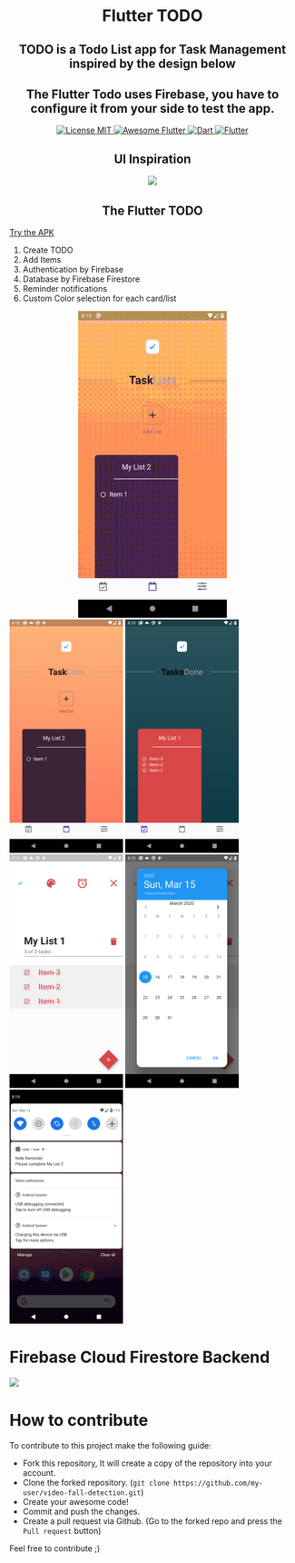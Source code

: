<h1 align="center">Flutter TODO</h1>

<h2 align="center">
 TODO is a Todo List app for Task Management inspired by the design below
</h2>

<h2 align="center">
 The Flutter Todo uses Firebase, you have to configure it from your side to test the app.
</h2>


<div align="center">
  <a href="https://opensource.org/licenses/MIT">
    <img src="https://img.shields.io/badge/license-MIT-blue.svg?longCache=true&style=for-the-badge" alt="License MIT" />
  </a>
  <a href="https://github.com/Solido/awesome-flutter">
     <img src="https://img.shields.io/badge/awesome-%F0%9F%95%B6-purple.svg?longCache=true&style=for-the-badge" alt="Awesome Flutter" />
  </a>
  <a href="https://www.dartlang.org/">
     <img src="https://img.shields.io/badge/Dart-2.0.0-ff69b4.svg?longCache=true&style=for-the-badge" alt="Dart" />
  </a>
  <a href="https://flutter.io/">
     <img src="https://img.shields.io/badge/Flutter-SDK-3BB9FF.svg?longCache=true&style=for-the-badge" alt="Flutter" />
  </a>
</div>


<h2 align="center">
  <strong>UI Inspiration</strong>
</h2>

<div align="center">
  <img src="https://media.giphy.com/media/1wpPvwtUU2yuqYlqmx/giphy.gif"/>
</div>

<h2 align="center">
  <strong>The Flutter TODO</strong>
</h2>

<a href="flutter_todo.apk">Try the APK</a>

1. Create TODO
2. Add Items
3. Authentication by Firebase
4. Database by Firebase Firestore
5. Reminder notifications
6. Custom Color selection for each card/list


<div align="center">
  <img src="demo.gif" height="540"/>
</div>


  <img src="Screenshot_1.png" width="200"/>
  <img src="Screenshot_2.png" width="200"/>
  <img src="Screenshot_3.png" width="200"/>
  <img src="Screenshot_4.png" width="200"/>
  <img src="Screenshot_5.png" width="200"/>

# Firebase Cloud Firestore Backend
<img src="Firebase Firestore backend.png" height="540"/>



# How to contribute
To contribute to this project make the following guide:
- Fork this repository, It will create a copy of the repository into  your account.
- Clone the forked repository. (`git clone https://github.com/my-user/video-fall-detection.git`)
- Create your awesome code!
- Commit and push the changes.
- Create a pull request via Github. (Go to the forked repo and press the `Pull request` button)

Feel free to contribute ;)
